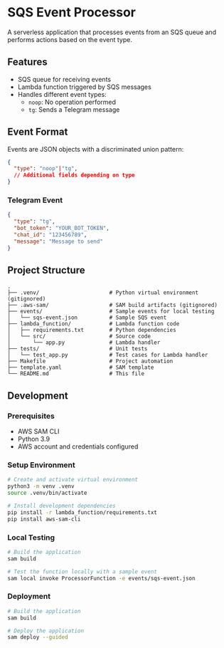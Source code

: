 # SQS Event Processor

A serverless application that processes events from an SQS queue and performs actions based on the event type.

## Features

- SQS queue for receiving events
- Lambda function triggered by SQS messages
- Handles different event types:
  - `noop`: No operation performed
  - `tg`: Sends a Telegram message

## Event Format

Events are JSON objects with a discriminated union pattern:

```json
{
  "type": "noop"|"tg",
  // Additional fields depending on type
}
```

### Telegram Event

```json
{
  "type": "tg",
  "bot_token": "YOUR_BOT_TOKEN",
  "chat_id": "123456789",
  "message": "Message to send"
}
```

## Project Structure

```
.
├── .venv/                      # Python virtual environment (gitignored)
├── .aws-sam/                   # SAM build artifacts (gitignored)
├── events/                     # Sample events for local testing
│   └── sqs-event.json          # Sample SQS event
├── lambda_function/            # Lambda function code
│   ├── requirements.txt        # Python dependencies
│   └── src/                    # Source code
│       └── app.py              # Lambda handler
├── tests/                      # Unit tests
│   └── test_app.py             # Test cases for Lambda handler
├── Makefile                    # Project automation
├── template.yaml               # SAM template
└── README.md                   # This file
```

## Development

### Prerequisites

- AWS SAM CLI
- Python 3.9
- AWS account and credentials configured

### Setup Environment

```bash
# Create and activate virtual environment
python3 -m venv .venv
source .venv/bin/activate

# Install development dependencies
pip install -r lambda_function/requirements.txt
pip install aws-sam-cli
```

### Local Testing

```bash
# Build the application
sam build

# Test the function locally with a sample event
sam local invoke ProcessorFunction -e events/sqs-event.json
```

### Deployment

```bash
# Build the application
sam build

# Deploy the application
sam deploy --guided
```
